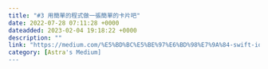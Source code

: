 ```yaml
---
title: "#3 用簡單的程式做一張簡單的卡片吧"
date: 2022-07-28 07:11:28 +0000
dateadded: 2023-02-04 19:18:22 +0000
description: ""
link: "https://medium.com/%E5%BD%BC%E5%BE%97%E6%BD%98%E7%9A%84-swift-ios-app-%E9%96%8B%E7%99%BC%E6%95%99%E5%AE%A4/3-%E7%94%A8%E7%B0%A1%E5%96%AE%E7%9A%84%E7%A8%8B%E5%BC%8F%E5%81%9A%E4%B8%80%E5%BC%B5%E7%B0%A1%E5%96%AE%E7%9A%84%E5%8D%A1%E7%89%87%E5%90%A7-7a3a00b68398?source=rss-ebd4814c8620------2"
category: [Astra's Medium]
---
```

